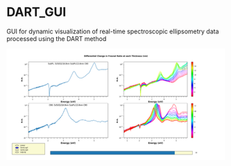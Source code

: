 # DART_GUI
GUI for dynamic visualization of real-time spectroscopic ellipsometry data processed using the DART method

<img src="example_plot.png" alt="images" width="1200"/>
